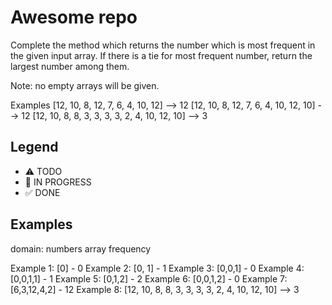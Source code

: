 # Awesome repo

Complete the method which returns the number which is most frequent in the given input array. If there is a tie for most frequent number, return the largest number among them.

Note: no empty arrays will be given.

Examples
[12, 10, 8, 12, 7, 6, 4, 10, 12] --> 12
[12, 10, 8, 12, 7, 6, 4, 10, 12, 10] --> 12
[12, 10, 8, 8, 3, 3, 3, 3, 2, 4, 10, 12, 10] --> 3

## Legend

- ⚠ TODO
- 🚧 IN PROGRESS
- ✅ DONE

## Examples

domain:
numbers
array
frequency

Example 1:
[0] - 0
Example 2:
[0, 1] - 1
Example 3:
[0,0,1] - 0
Example 4:
[0,0,1,1] - 1
Example 5:
[0,1,2] - 2
Example 6:
[0,0,1,2] - 0
Example 7:
[6,3,12,4,2] - 12
Example 8:
[12, 10, 8, 8, 3, 3, 3, 3, 2, 4, 10, 12, 10] --> 3
